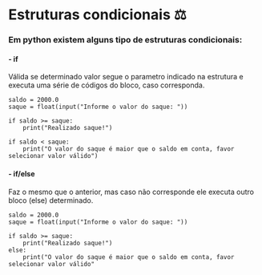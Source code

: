 # Estruturas condicionais ⚖ 
### Em python existem alguns tipo de estruturas condicionais:
#### - if
Válida se determinado valor segue o parametro indicado na estrutura e executa uma série de códigos do bloco, caso corresponda.
```
saldo = 2000.0
saque = float(input("Informe o valor do saque: "))

if saldo >= saque:
    print("Realizado saque!")

if saldo < saque: 
    print("O valor do saque é maior que o saldo em conta, favor selecionar valor válido")
```
#### - if/else
Faz o mesmo que o anterior, mas caso não corresponde ele executa outro bloco (else) determinado.

```
saldo = 2000.0
saque = float(input("Informe o valor do saque: "))

if saldo >= saque:
    print("Realizado saque!")
else:  
    print("O valor do saque é maior que o saldo em conta, favor selecionar valor válido"
```
